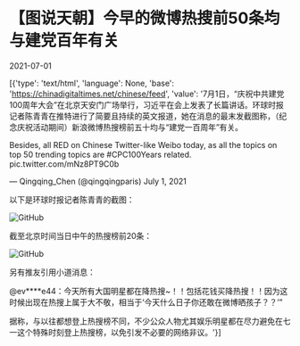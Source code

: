 # 【图说天朝】今早的微博热搜前50条均与建党百年有关

2021-07-01

[{'type': 'text/html', 'language': None, 'base': 'https://chinadigitaltimes.net/chinese/feed', 'value': '7月1日，“庆祝中共建党100周年大会”在北京天安门广场举行，习近平在会上发表了长篇讲话。环球时报记者陈青青在推特进行了简要且持续的英文报道，她在消息的最末发截图称，（纪念庆祝活动期间）新浪微博热搜榜前五十均与“建党一百周年”有关。



Besides, all RED on Chinese Twitter-like Weibo today, as all the topics on top 50 trending topics are #CPC100Years related. pic.twitter.com/mNz8PT9C0b

&mdash; Qingqing_Chen (@qingqingparis) July 1, 2021



以下是环球时报记者陈青青的截图：

![GitHub](https://chinadigitaltimes.net/chinese/files/2021/06/image-1625114772186.png)

截至北京时间当日中午的热搜榜前20条：

![GitHub](https://chinadigitaltimes.net/chinese/files/2021/06/image-1625114946479.png)

另有推友引用小道消息：



@ev****e44：今天所有大国明星都在降热搜~！！包括花钱买降热搜！！因为这时候出现在热搜上属于大不敬，相当于‘今天什么日子你还敢在微博晒孩子？？’”



据称，与以往都想登上热搜榜不同，不少公众人物尤其娱乐明星都在尽力避免在七一这个特殊时刻登上热搜榜，以免引发不必要的网络非议。'}]